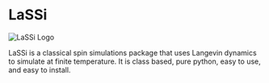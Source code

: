 # LaSSi

![LaSSi Logo](https://i.imgur.com/DVhJ5W4.jpg "LaSSi Logo")

LaSSi is a classical spin simulations package that uses Langevin dynamics to simulate at finite temperature. 
It is class based, pure python, easy to use, and easy to install.
